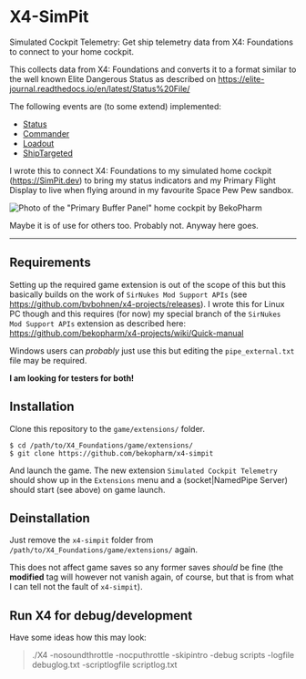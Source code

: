 # X4-SimPit 

Simulated Cockpit Telemetry: Get ship telemetry data from X4: Foundations to connect to your home cockpit.

This collects data from X4: Foundations and converts it to a format similar to the well known Elite Dangerous Status as described on https://elite-journal.readthedocs.io/en/latest/Status%20File/ 

The following events are (to some extend) implemented:

* [Status](https://elite-journal.readthedocs.io/en/latest/Status%20File/)
* [Commander](https://elite-journal.readthedocs.io/en/latest/Startup/#commander)
* [Loadout](https://elite-journal.readthedocs.io/en/latest/Startup/#loadout)
* [ShipTargeted](https://elite-journal.readthedocs.io/en/latest/Combat/#shiptargetted)

I wrote this to connect X4: Foundations to my simulated home cockpit (https://SimPit.dev) to bring my status indicators and my Primary Flight Display to live when flying around in my favourite Space Pew Pew sandbox.

![Photo of the "Primary Buffer Panel" home cockpit by BekoPharm](https://beko.famkos.net/wp-content/uploads/2023/10/simpit-x4-foundations-but-battlestar-galactica-maybe.jpg)

Maybe it is of use for others too. Probably not. Anyway here goes.

---
## Requirements

Setting up the required game extension is out of the scope of this but this basically builds on the work of `SirNukes Mod Support APIs` (see https://github.com/bvbohnen/x4-projects/releases). I wrote this for Linux PC though and this requires (for now) my special branch of the `SirNukes Mod Support APIs` extension as described here: https://github.com/bekopharm/x4-projects/wiki/Quick-manual

Windows users can _probably_ just use this but editing the `pipe_external.txt` file may be required. 

**I am looking for testers for both!**

## Installation

Clone this repository to the `game/extensions/` folder.

    $ cd /path/to/X4_Foundations/game/extensions/
    $ git clone https://github.com/bekopharm/x4-simpit

And launch the game. The new extension `Simulated Cockpit Telemetry` should show up in the `Extensions` menu and a (socket|NamedPipe Server) should start (see above) on game launch.

## Deinstallation

Just remove the `x4-simpit` folder from `/path/to/X4_Foundations/game/extensions/` again.

This does not affect game saves so any former saves *should* be fine (the **modified** tag will however not vanish again, of course, but that is from what I can tell not the fault of `x4-simpit`).

## Run X4 for debug/development

Have some ideas how this may look:

> ./X4 -nosoundthrottle -nocputhrottle -skipintro -debug scripts -logfile debuglog.txt -scriptlogfile scriptlog.txt